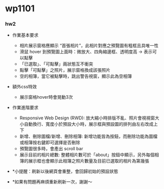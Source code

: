 # wp1101
### hw2
- 作業基本要求
  - 相片展示窗格應顯示 “首張相片”，此相片對應之預覽圖有粗框且具唯一性
  - 滑鼠 hover 到預覽圖上面時：微放大、四角縮邊框、透明度高 -> 表示可以點擊
  - 「已選取」、「可點擊」兩狀態互不衝突
  - 點擊「可點擊」之照片，展示窗格換成該張照片
  - 空的相簿，當它被點擊時，跳出警告視窗，顯示此為空相簿
- 額外css特效
  - 展示窗格hover時會晃動3次 
- 作業進階要求
  - Responsive Web Design (RWD): 放大縮小時排版不亂、照片會視視窗大小自動換行、寬度小於預設大小時，展示框與預設圖的排列由左右改成上下
  - 新增、刪除圖檔/新增、刪除相簿: 新增功能皆為按鈕，而刪除功能為圖檔或相簿按右鍵即可選擇是否刪除
  - 預覽圖很多時，會產出 scroll bar
  - 展示目前的相片總數: 整體相片數可於「about」按鈕中顯示，另外每個相簿的展示框也會顯示此相簿之照片數量及目前已選取的相片為第幾張

- *小提醒：刷新以後網頁會重整，會回歸初始的預設狀態
- *如果有問題再麻煩重新刷新一次，謝謝～